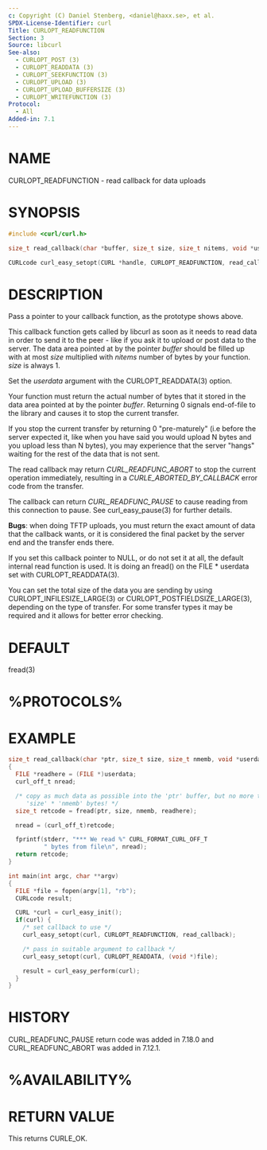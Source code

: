 ```yaml
---
c: Copyright (C) Daniel Stenberg, <daniel@haxx.se>, et al.
SPDX-License-Identifier: curl
Title: CURLOPT_READFUNCTION
Section: 3
Source: libcurl
See-also:
  - CURLOPT_POST (3)
  - CURLOPT_READDATA (3)
  - CURLOPT_SEEKFUNCTION (3)
  - CURLOPT_UPLOAD (3)
  - CURLOPT_UPLOAD_BUFFERSIZE (3)
  - CURLOPT_WRITEFUNCTION (3)
Protocol:
  - All
Added-in: 7.1
---
```


# NAME

CURLOPT_READFUNCTION - read callback for data uploads

# SYNOPSIS

~~~c
#include <curl/curl.h>

size_t read_callback(char *buffer, size_t size, size_t nitems, void *userdata);

CURLcode curl_easy_setopt(CURL *handle, CURLOPT_READFUNCTION, read_callback);
~~~

# DESCRIPTION

Pass a pointer to your callback function, as the prototype shows above.

This callback function gets called by libcurl as soon as it needs to read data
in order to send it to the peer - like if you ask it to upload or post data to
the server. The data area pointed at by the pointer *buffer* should be
filled up with at most *size* multiplied with *nitems* number of bytes
by your function. *size* is always 1.

Set the *userdata* argument with the CURLOPT_READDATA(3) option.

Your function must return the actual number of bytes that it stored in the
data area pointed at by the pointer *buffer*. Returning 0 signals
end-of-file to the library and causes it to stop the current transfer.

If you stop the current transfer by returning 0 "pre-maturely" (i.e before the
server expected it, like when you have said you would upload N bytes and you
upload less than N bytes), you may experience that the server "hangs" waiting
for the rest of the data that is not sent.

The read callback may return *CURL_READFUNC_ABORT* to stop the current
operation immediately, resulting in a *CURLE_ABORTED_BY_CALLBACK* error
code from the transfer.

The callback can return *CURL_READFUNC_PAUSE* to cause reading from this
connection to pause. See curl_easy_pause(3) for further details.

**Bugs**: when doing TFTP uploads, you must return the exact amount of data
that the callback wants, or it is considered the final packet by the server
end and the transfer ends there.

If you set this callback pointer to NULL, or do not set it at all, the default
internal read function is used. It is doing an fread() on the FILE * userdata
set with CURLOPT_READDATA(3).

You can set the total size of the data you are sending by using
CURLOPT_INFILESIZE_LARGE(3) or CURLOPT_POSTFIELDSIZE_LARGE(3),
depending on the type of transfer. For some transfer types it may be required
and it allows for better error checking.

# DEFAULT

fread(3)

# %PROTOCOLS%

# EXAMPLE

~~~c
size_t read_callback(char *ptr, size_t size, size_t nmemb, void *userdata)
{
  FILE *readhere = (FILE *)userdata;
  curl_off_t nread;

  /* copy as much data as possible into the 'ptr' buffer, but no more than
     'size' * 'nmemb' bytes! */
  size_t retcode = fread(ptr, size, nmemb, readhere);

  nread = (curl_off_t)retcode;

  fprintf(stderr, "*** We read %" CURL_FORMAT_CURL_OFF_T
          " bytes from file\n", nread);
  return retcode;
}

int main(int argc, char **argv)
{
  FILE *file = fopen(argv[1], "rb");
  CURLcode result;

  CURL *curl = curl_easy_init();
  if(curl) {
    /* set callback to use */
    curl_easy_setopt(curl, CURLOPT_READFUNCTION, read_callback);

    /* pass in suitable argument to callback */
    curl_easy_setopt(curl, CURLOPT_READDATA, (void *)file);

    result = curl_easy_perform(curl);
  }
}
~~~

# HISTORY

CURL_READFUNC_PAUSE return code was added in 7.18.0 and CURL_READFUNC_ABORT
was added in 7.12.1.

# %AVAILABILITY%

# RETURN VALUE

This returns CURLE_OK.

